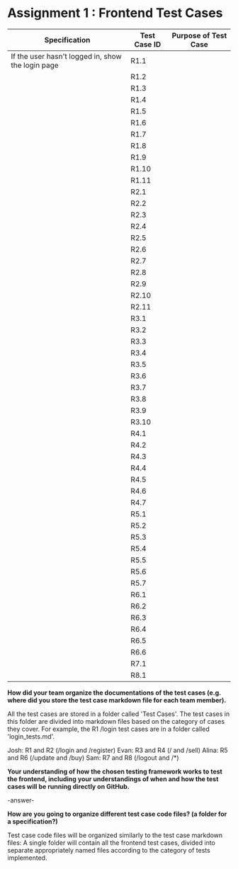 # Assignment 1 : Frontend Test Cases

| Specification | Test Case ID | Purpose of Test Case |
|---------------|--------------|----------------------|
|     If the user hasn't logged in, show the login page          | R1.1         |                      |
|               | R1.2         |                      |
|               | R1.3         |                      |
|               | R1.4         |                      |
|               | R1.5         |                      |
|               | R1.6         |                      |
|               | R1.7         |                      |
|               | R1.8         |                      |
|               | R1.9         |                      |
|               | R1.10        |                      |
|               | R1.11        |                      |
|               | R2.1         |                      |
|               | R2.2         |                      |
|               | R2.3         |                      |
|               | R2.4         |                      |
|               | R2.5         |                      |
|               | R2.6         |                      |
|               | R2.7         |                      |
|               | R2.8         |                      |
|               | R2.9         |                      |
|               | R2.10        |                      |
|               | R2.11        |                      |
|               | R3.1         |                      |
|               | R3.2         |                      |
|               | R3.3         |                      |
|               | R3.4         |                      |
|               | R3.5         |                      |
|               | R3.6         |                      |
|               | R3.7         |                      |
|               | R3.8         |                      |
|               | R3.9         |                      |
|               | R3.10        |                      |
|               | R4.1         |                      |
|               | R4.2         |                      |
|               | R4.3         |                      |
|               | R4.4         |                      |
|               | R4.5         |                      |
|               | R4.6         |                      |
|               | R4.7         |                      |
|               | R5.1         |                      |
|               | R5.2         |                      |
|               | R5.3         |                      |
|               | R5.4         |                      |
|               | R5.5         |                      |
|               | R5.6         |                      |
|               | R5.7         |                      |
|               | R6.1         |                      |
|               | R6.2         |                      |
|               | R6.3         |                      |
|               | R6.4         |                      |
|               | R6.5         |                      |
|               | R6.6         |                      |
|               | R7.1         |                      |
|               | R8.1         |                      |


**How did your team organize the documentations of the test cases (e.g. where did you store the test case markdown file for each team member).**

All the test cases are stored in a folder called 'Test Cases'. The test cases in this folder are divided into markdown files based on the category of cases they cover. For example, the R1 /login test cases are in a folder called 'login_tests.md'. 

Josh: R1 and R2 (/login and /register)
Evan: R3 and R4 (/ and /sell)
Alina: R5 and R6 (/update and /buy)
Sam: R7 and R8 (/logout and /*)

**Your understanding of how the chosen testing framework works to test the frontend, including your understandings of when and how the test cases will be running directly on GitHub.**

-answer-

**How are you going to organize different test case code files? (a folder for a specification?)**

Test case code files will be organized similarly to the test case markdown files: A single folder will contain all the frontend test cases, divided into separate appropriately named files according to the category of tests implemented.
